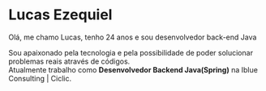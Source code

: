 <h1> Lucas Ezequiel </h1>


<p>Olá, me chamo Lucas, tenho 24 anos e sou desenvolvedor back-end Java</p>

<p>Sou apaixonado pela tecnologia e pela possibilidade de poder solucionar problemas reais através de códigos.<br> Atualmente trabalho como <b>Desenvolvedor Backend Java(Spring)</b> na Iblue Consulting | Ciclic.</p>



